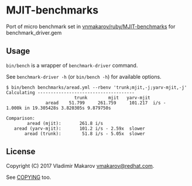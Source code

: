 # MJIT-benchmarks

Port of micro benchmark set in [vnmakarov/ruby/MJIT-benchmarks](https://github.com/vnmakarov/ruby/tree/rtl_mjit_branch/MJIT-benchmarks)
for benchmark\_driver.gem

## Usage

`bin/bench` is a wrapper of `benchmark-driver` command.

See `benchmark-driver -h` (or `bin/bench -h`) for available options.

```
$ bin/bench benchmarks/aread.yml --rbenv 'trunk;mjit,-j;yarv-mjit,-j'
Calculating -------------------------------------
                          trunk        mjit   yarv-mjit
               aread    51.799     261.759     101.217  i/s -      1.000k in 19.305428s 3.820305s 9.879750s

Comparison:
        aread (mjit):       261.8 i/s
   aread (yarv-mjit):       101.2 i/s - 2.59x  slower
       aread (trunk):        51.8 i/s - 5.05x  slower
```

## License

Copyright (C) 2017 Vladimir Makarov <vmakarov@redhat.com>.

See [COPYING](./COPYING) too.

